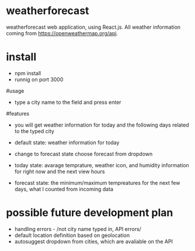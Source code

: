 # weatherforecast

weatherforecast web application, using React.js. All weather information coming from https://openweathermap.org/api.

# install

- npm install
- runnig on port 3000

#usage

- type a city name to the field and press enter

#features

- you will get weather information for today and the following days related to the typed city
- default state: weather information for today
- change to forecast state choose forecast from dropdown

- today state: avarage temprature, weather icon, and humidity information for right now and the next view hours
- forecast state: the minimum/maximum tempreatures for the next few days, what I counted from incoming data

# possible future development plan

- handling errors - /not city name typed in, API errors/
- default location definition based on geolocation
- autosuggest dropdown from cities, which are avaliable on the API

